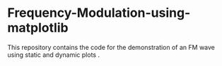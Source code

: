 # Frequency-Modulation-using-matplotlib
This repository contains the code for the demonstration of an FM wave using static and dynamic plots .
